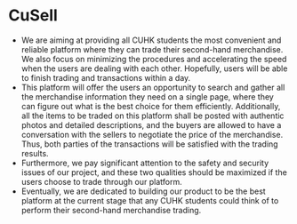 # CuSell
* We are aiming at providing all CUHK students the most convenient and reliable platform where they can trade their second-hand merchandise. We also focus on minimizing the procedures and accelerating the speed when the users are dealing with each other. Hopefully, users will be able to finish trading and transactions within a day.
* This platform will offer the users an opportunity to search and gather all the merchandise information they need on a single page, where they can figure out what is the best choice for them efficiently. Additionally, all the items to be traded on this platform shall be posted with authentic photos and detailed descriptions, and the buyers are allowed to have a conversation with the sellers to negotiate the price of the merchandise. Thus, both parties of the transactions will be satisfied with the trading results.
* Furthermore, we pay significant attention to the safety and security issues of our project, and these two qualities should be maximized if the users choose to trade through our platform.
* Eventually, we are dedicated to building our product to be the best platform at the current stage that any CUHK students could think of to perform their second-hand merchandise trading.
